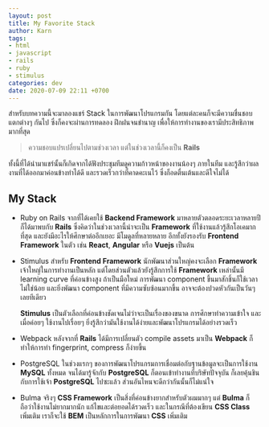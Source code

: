 ```yaml
---
layout: post
title: My Favorite Stack
author: Karn
tags:
- html
- javascript
- rails
- ruby
- stimulus
categories: dev
date: 2020-07-09 22:11 +0700
---
```

สำหรับบทความนี้จะมาลองแชร์ Stack ในการพัฒนาโปรแกรมกัน โดยแต่ละคนก็จะมีความชื่นชอบแตกต่างๆ กันไป ซึ่งก็คงจะผ่านการทดลอง ฝึกฝนจนชำนาญ เพื่อให้การทำงานของเรามีประสิทธิภาพมากที่สุด

> ความชอบแปรเปลี่ยนไปตามช่วงเวลา แต่ในช่วงเวลานี้ก็คงเป็น **Rails**

ทั้งนี้ที่ได้นำมาแชร์นั้นก็เกิดจากได้ฟังประชุมทีมดูความก้าวหน้าของงานน้องๆ ภายในทีม และรู้สึกว่าผลงานที่ได้ออกมาค่อนข้างทำได้ดี และรวดเร็วกว่าที่คาดคะเนไว้ ซึ่งก็อดตื่นเต้นและดีใจไม่ได้

## My Stack

- Ruby on Rails
จากที่ได้เคยใช้ **Backend Framework** มาหลายตัวตลอดระยะเวลาหลายปี ก็ได้มาพบกับ **Rails** ซึ่งคิดว่าในช่วงเวลานี้น่าจะเป็น **Framework** ที่ใช้งานแล้วรู้สึกโอเคมากที่สุด และยังมีอะไรให้ศึกษาต่ออีกเยอะ มีโมดูลที่หลายหลาย อีกทั้งยังรองรับ **Frontend Framework** ในตัว เช่น **React**, **Angular** หรือ **Vuejs** เป็นต้น

- Stimulus
สำหรับ **Frontend Framework** นักพัฒนาส่วนใหญ่คงจะเลือก **Framework** เจ้าใหญ่ในการทำงานเป็นหลัก แต่โดยส่วนตัวแล้วยังรู้สึกการใช้ **Framework** เหล่านั้นมี learning curve ที่ค่อนข้างสูง ถ้าเป็นมือใหม่ การพัฒนา component ขึ้นมาสักชิ้นก็ใช้เวลาไม่ใช่น้อย และยิ่งพัฒนา component ที่มีความซับซ้อนมากขึ้น อาจจะต้องปวดหัวกันเป็นวันๆ เลยทีเดียว

  **Stimulus** เป็นตัวเลือกที่ค่อนข้างชัดเจนไม่ว่าจะเป็นเรื่องของขนาด การศึกษาทำความเข้าใจ และเมื่อค่อยๆ ใช้งานไปเรื่อยๆ ยิ่งรู้สึกว่ามันใช้งานได้ง่ายและพัฒนาโปรแกรมได้อย่างรวดเร็ว

- Webpack
หลังจากที่ **Rails** ได้มีการเปลี่ยนตัว compile assets มาเป็น **Webpack** ก็ทำให้การทำ fingerprint, compress ก็ง่ายขึ้น

- PostgreSQL
ในช่วงแรกๆ ของการพัฒนาโปรแกรมการเชื่อมต่อกับฐานข้อมูลจะเป็นการใช้งาน **MySQL** ทั้งหมด จนได้มารู้จักกับ **PostgreSQL** ก็ตอนเข้าทำงานที่บริษัทปัจจุบัน ก็เลยคุ้นชินกับการใช้เจ้า **PostgreSQL** ไปซะแล้ว ส่วนอันไหนจะดีกว่ากันนั้นก็ไม่แน่ใจ

- Bulma
จริงๆ **CSS Framework** เป็นสิ่งที่ค่อนข้างยากสำหรับตัวผมมากๆ แต่ **Bulma** ก็ถือว่าใช้งานไม่ยากมากนัก แก้ไขและต่อยอดได้รวดเร็ว และในกรณีที่ต้องเขียน **CSS Class** เพิ่มเติม เราก็จะใช้ **BEM** เป็นหลักการในการพัฒนา **CSS** เพิ่มเติม